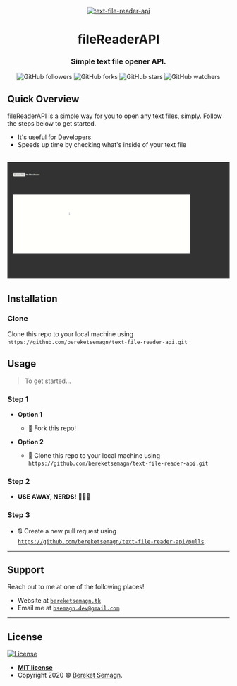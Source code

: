 <p align="center"

<a href="http://file-reader-api.netlify.app"><img src="https://icons-for-free.com/iconfiles/png/512/folder+open+icon-1320161390409087972.png" width ="100" title="text-file-reader-api" alt="text-file-reader-api"></a>

<h1 align="center">
      fileReaderAPI
</h1>

<h3 align="center">
    Simple text file opener API.
</h3>

<p align="center">
  <img alt="GitHub followers" src="https://img.shields.io/github/followers/bereketsemagn?label=Follow&style=social">
  <img alt="GitHub forks" src="https://img.shields.io/github/forks/bereketsemagn/text-file-reader-api?style=social">
  <img alt="GitHub stars" src="https://img.shields.io/github/stars/bereketsemagn/text-file-reader-api?style=social">
  <img alt="GitHub watchers" src="https://img.shields.io/github/watchers/bereketsemagn/text-file-reader-api?style=social"> <br>

## Quick Overview

fileReaderAPI is a simple way for you to open any text files, simply. Follow the steps below to get started.

- It's useful for Developers
- Speeds up time by checking what's inside of your text file

<br> 

<img src="assets/screen.gif"> 

<br>

## Installation

### Clone

Clone this repo to your local machine using `https://github.com/bereketsemagn/text-file-reader-api.git`

## Usage

> To get started...

### Step 1

- **Option 1**
    - 🍴 Fork this repo!

- **Option 2**
    - 👯 Clone this repo to your local machine using `https://github.com/bereketsemagn/text-file-reader-api.git`

### Step 2

- **USE AWAY, NERDS!** 🔨🔨🔨

### Step 3

- 🔃 Create a new pull request using <a href="https://github.com/bereketsemagn/text-file-reader-api/pulls" target="_blank">`https://github.com/bereketsemagn/text-file-reader-api/pulls`</a>.

---
      
## Support

Reach out to me at one of the following places!

- Website at <a href="http://bereketsemagn.tk" target="_blank">`bereketsemagn.tk`</a>
- Email me at <a href="mailto:bsemagn.dev@gmail.com" target="_blank">`bsemagn.dev@gmail.com`</a>

---

## License

[![License](http://img.shields.io/:license-mit-blue.svg?style=flat-square)](http://badges.mit-license.org)

- **[MIT license](http://opensource.org/licenses/mit-license.php)**
- Copyright 2020 © <a href="http://bereketsemagn.tk" target="_blank">Bereket Semagn</a>.
